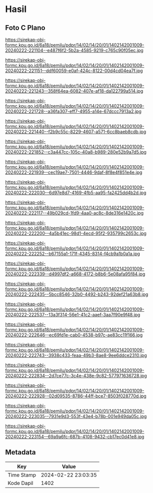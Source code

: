 # Hasil

## Foto C Plano

https://sirekap-obj-formc.kpu.go.id/6a18/pemilu/pdpr/14/02/14/20/01/1402142001009-20240222-221104--e487f6f2-5b2a-4585-9219-c765c90f05ec.jpg

https://sirekap-obj-formc.kpu.go.id/6a18/pemilu/pdpr/14/02/14/20/01/1402142001009-20240222-221151--ddf60059-e0af-424c-8122-00d4cd04ea7f.jpg

https://sirekap-obj-formc.kpu.go.id/6a18/pemilu/pdpr/14/02/14/20/01/1402142001009-20240222-221243--358f64ea-6082-407e-af18-da122799a514.jpg

https://sirekap-obj-formc.kpu.go.id/6a18/pemilu/pdpr/14/02/14/20/01/1402142001009-20240222-221728--a36fa307-eff7-4955-a14e-67dccc7913a2.jpg

https://sirekap-obj-formc.kpu.go.id/6a18/pemilu/pdpr/14/02/14/20/01/1402142001009-20240222-221440--f2b9c55c-8229-4607-a571-6cc8baeb8cdb.jpg

https://sirekap-obj-formc.kpu.go.id/6a18/pemilu/pdpr/14/02/14/20/01/1402142001009-20240222-221852--c3a447cc-105c-40a8-b989-280e52b9a7d5.jpg

https://sirekap-obj-formc.kpu.go.id/6a18/pemilu/pdpr/14/02/14/20/01/1402142001009-20240222-221939--cec19ae7-7501-4446-9daf-8f8e4f851e4e.jpg

https://sirekap-obj-formc.kpu.go.id/6a18/pemilu/pdpr/14/02/14/20/01/1402142001009-20240222-222030--6d97e8d7-4169-4fb5-aa95-fa2425dd4b2d.jpg

https://sirekap-obj-formc.kpu.go.id/6a18/pemilu/pdpr/14/02/14/20/01/1402142001009-20240222-222117--49b029cd-1fd9-4aa0-ac8c-8de316e1420c.jpg

https://sirekap-obj-formc.kpu.go.id/6a18/pemilu/pdpr/14/02/14/20/01/1402142001009-20240222-222200--4a5b41ec-98d1-4ecd-95f2-935799c2653c.jpg

https://sirekap-obj-formc.kpu.go.id/6a18/pemilu/pdpr/14/02/14/20/01/1402142001009-20240222-222252--b67155a1-171f-4345-8314-f4cb9a1b0a1a.jpg

https://sirekap-obj-formc.kpu.go.id/6a18/pemilu/pdpr/14/02/14/20/01/1402142001009-20240222-222339--d4997df2-a668-4172-b8b6-5e08afa95f84.jpg

https://sirekap-obj-formc.kpu.go.id/6a18/pemilu/pdpr/14/02/14/20/01/1402142001009-20240222-222435--5bcc8546-32b0-4492-b243-92def21a63b8.jpg

https://sirekap-obj-formc.kpu.go.id/6a18/pemilu/pdpr/14/02/14/20/01/1402142001009-20240222-222537--13a3f314-56e1-41c2-aaef-3aa7f90e9f48.jpg

https://sirekap-obj-formc.kpu.go.id/6a18/pemilu/pdpr/14/02/14/20/01/1402142001009-20240222-222646--ec69fd1e-cab0-4538-b97c-ae83cc11f166.jpg

https://sirekap-obj-formc.kpu.go.id/6a18/pemilu/pdpr/14/02/14/20/01/1402142001009-20240222-222743--3938c433-feaa-49b3-8ae8-9ee6ddce2310.jpg

https://sirekap-obj-formc.kpu.go.id/6a18/pemilu/pdpr/14/02/14/20/01/1402142001009-20240222-222834--2d7ce77c-3c4e-438e-9c82-577971636728.jpg

https://sirekap-obj-formc.kpu.go.id/6a18/pemilu/pdpr/14/02/14/20/01/1402142001009-20240222-222928--02d09535-8786-44ff-bce7-8503f028770d.jpg

https://sirekap-obj-formc.kpu.go.id/6a18/pemilu/pdpr/14/02/14/20/01/1402142001009-20240222-223035--7931e9d3-553f-43e4-b78b-001e949da05c.jpg

https://sirekap-obj-formc.kpu.go.id/6a18/pemilu/pdpr/14/02/14/20/01/1402142001009-20240222-223154--69a9a6fc-687b-4108-9432-cb17ec0d41e8.jpg


## Metadata

| Key        | Value               |
| ---------- | ------------------- |
| Time Stamp | 2024-02-22 23:03:35 |
| Kode Dapil | 1402                |



